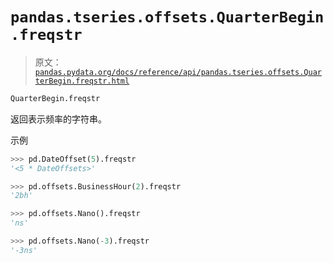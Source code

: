 # `pandas.tseries.offsets.QuarterBegin.freqstr`

> 原文：[`pandas.pydata.org/docs/reference/api/pandas.tseries.offsets.QuarterBegin.freqstr.html`](https://pandas.pydata.org/docs/reference/api/pandas.tseries.offsets.QuarterBegin.freqstr.html)

```py
QuarterBegin.freqstr
```

返回表示频率的字符串。

示例

```py
>>> pd.DateOffset(5).freqstr
'<5 * DateOffsets>' 
```

```py
>>> pd.offsets.BusinessHour(2).freqstr
'2bh' 
```

```py
>>> pd.offsets.Nano().freqstr
'ns' 
```

```py
>>> pd.offsets.Nano(-3).freqstr
'-3ns' 
```
